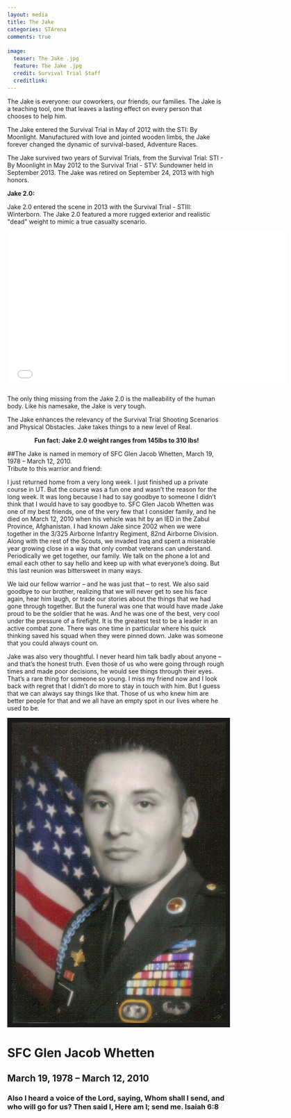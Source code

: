 ```yaml
---
layout: media
title: The Jake
categories: STArena
comments: true

image:
  teaser: The Jake .jpg
  feature: The Jake .jpg
  credit: Survival Trial Staff
  creditlink:  
---
```




The Jake is everyone: our coworkers, our friends, our families. The Jake is a teaching tool, one that leaves a lasting effect on every person that chooses to help him.

The Jake entered the Survival Trial in May of 2012 with the STI: By Moonlight.  Manufactured with love and jointed wooden limbs, the Jake forever changed the dynamic of survival-based, Adventure Races.


The Jake survived two years of Survival Trials, from the Survival Trial: STI - By Moonlight in May 2012 to the Survival Trial - STV: Sundowner held in September 2013.  The Jake was retired on September 24, 2013 with high honors.

<strong>Jake 2.0:</strong>

Jake 2.0 entered the scene in 2013 with the Survival Trial - STIII: Winterborn.  The Jake 2.0 featured a more rugged exterior and realistic "dead" weight to mimic a true casualty scenario.

<iframe src="//www.youtube.com/embed/-WEfgZ_XOZg" width="640" height="360" frameborder="0" allowfullscreen="allowfullscreen"></iframe>

The only thing missing from the Jake 2.0 is the malleability of the human body.  Like his namesake, the Jake is very tough.


The Jake enhances the relevancy of the Survival Trial Shooting Scenarios and Physical Obstacles.  Jake takes things to a new level of Real.



<center><strong>Fun fact:  Jake 2.0 weight ranges from 145lbs to 310 lbs!</strong></center>





##The Jake is named in memory of SFC Glen Jacob Whetten, March 19, 1978 – March 12, 2010.  
Tribute to this warrior and friend:

I just returned home from a very long week. I just finished up a private course in UT.  But the course was a fun one and wasn’t the reason for the long week. It was long because I had to say goodbye to someone I didn’t think that I would have to say goodbye to. SFC Glen Jacob Whetten was one of my best friends, one of the very few that I consider family, and he died on March 12, 2010 when his vehicle was hit by an IED in the Zabul Province, Afghanistan. I had known Jake since 2002 when we were together in the 3/325 Airborne Infantry Regiment, 82nd Airborne Division. Along with the rest of the Scouts, we invaded Iraq and spent a miserable year growing close in a way that only combat veterans can understand. Periodically we get together, our family. We talk on the phone a lot and email each other to say hello and keep up with what everyone’s doing. But this last reunion was bittersweet in many ways.

We laid our fellow warrior – and he was just that – to rest. We also said goodbye to our brother, realizing that we will never get to see his face again, hear him laugh, or trade our stories about the things that we had gone through together. But the funeral was one that would have made Jake proud to be the soldier that he was. And he was one of the best, very cool under the pressure of a firefight. It is the greatest test to be a leader in an active combat zone. There was one time in particular where his quick thinking saved his squad when they were pinned down.  Jake was someone that you could always count on.

Jake was also very thoughtful. I never heard him talk badly about anyone – and that’s the honest truth. Even those of us who were going through rough times and made poor decisions, he would see things through their eyes. That’s a rare thing for someone so young. I miss my friend now and I look back with regret that I didn’t do more to stay in touch with him. But I guess that we can always say things like that. Those of us who knew him are better people for that and we all have an empty spot in our lives where he used to be.

<p><center><img src="/images/jake.jpg" alt="SFC Glen Whetten" width="493" height="693" border="10" /></center></p>
<h1>SFC Glen Jacob Whetten</h1>
<h2>March 19, 1978 – March 12, 2010 </h2>
<h3>Also I heard a voice of the Lord, saying, Whom shall I send, and who will go for us?  Then said I, Here am I; send me.  Isaiah 6:8 </h3?